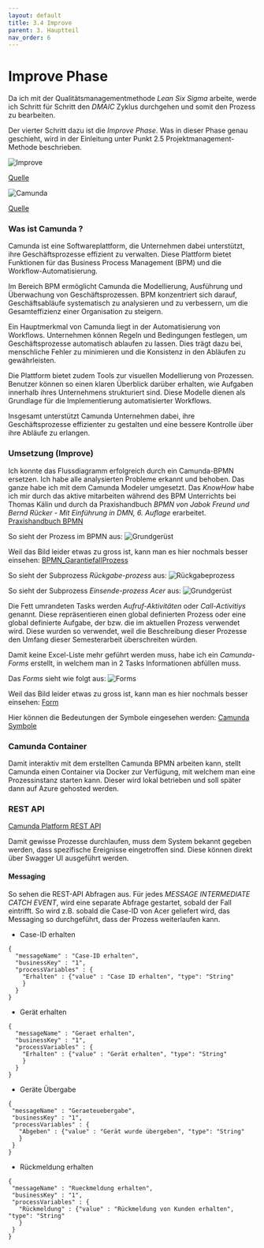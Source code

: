 ```yaml
---
layout: default
title: 3.4 Improve
parent: 3. Hauptteil
nav_order: 6
---
```

# Improve Phase

Da ich mit der Qualitätsmanagementmethode *Lean Six Sigma* arbeite, werde ich Schritt für Schritt den *DMAIC* Zyklus durchgehen und somit den Prozess zu bearbeiten. 

Der vierter Schritt dazu ist die *Improve Phase*. Was in dieser Phase genau geschieht, wird in der Einleitung unter Punkt 2.5 Projektmanagement-Methode beschrieben.

![Improve](../../ressources/bilder/rsz_improvement.png)

[Quelle](../Quellenverzeichnis/index.md#improve)


![Camunda](../../ressources/bilder/rsz_1camunda.png)

[Quelle](../Quellenverzeichnis/index.md#camunda)

### Was ist Camunda ?

Camunda ist eine Softwareplattform, die Unternehmen dabei unterstützt, ihre Geschäftsprozesse effizient zu verwalten. Diese Plattform bietet Funktionen für das Business Process Management (BPM) und die Workflow-Automatisierung.

Im Bereich BPM ermöglicht Camunda die Modellierung, Ausführung und Überwachung von Geschäftsprozessen. BPM konzentriert sich darauf, Geschäftsabläufe systematisch zu analysieren und zu verbessern, um die Gesamteffizienz einer Organisation zu steigern.

Ein Hauptmerkmal von Camunda liegt in der Automatisierung von Workflows. Unternehmen können Regeln und Bedingungen festlegen, um Geschäftsprozesse automatisch ablaufen zu lassen. Dies trägt dazu bei, menschliche Fehler zu minimieren und die Konsistenz in den Abläufen zu gewährleisten.

Die Plattform bietet zudem Tools zur visuellen Modellierung von Prozessen. Benutzer können so einen klaren Überblick darüber erhalten, wie Aufgaben innerhalb ihres Unternehmens strukturiert sind. Diese Modelle dienen als Grundlage für die Implementierung automatisierter Workflows.

Insgesamt unterstützt Camunda Unternehmen dabei, ihre Geschäftsprozesse effizienter zu gestalten und eine bessere Kontrolle über ihre Abläufe zu erlangen.

### Umsetzung (Improve)

Ich konnte das Flussdiagramm erfolgreich durch ein Camunda-BPMN ersetzen. Ich habe alle analysierten Probleme erkannt und behoben. Das ganze habe ich mit dem Camunda Modeler umgesetzt. Das *KnowHow* habe ich mir durch das aktive mitarbeiten während des BPM Unterrichts bei Thomas Kälin und durch da Praxishandbuch *BPMN von Jabok Freund und Bernd Rücker - Mit Einführung in DMN, 6. Auflage* erarbeitet.
[Praxishandbuch BPMN](https://www.hanser-elibrary.com/doi/epdf/10.3139/9783446461123.fm)

So sieht der Prozess im BPMN aus:
![Grundgerüst](../../ressources/bilder/Grundgeruest_2.png)

Weil das Bild leider etwas zu gross ist, kann man es hier nochmals besser einsehen:
[BPMN_GarantiefallProzess](https://1drv.ms/i/s!AkAN2Wz9R_53goQICLz8rEPNkftU2w?e=LvYNnn)

So sieht der Subprozess *Rückgabe-prozess* aus:
![Rückgabeprozess](../../ressources/bilder/Rueckgabeprozess.png)

So sieht der Subprozess *Einsende-prozess Acer* aus:
![Grundgerüst](../../ressources/bilder/Einsenden.png)

Die Fett umrandeten Tasks werden *Aufruf-Aktivitäten* oder *Call-Activitiys* genannt. Diese repräsentieren einen global definierten Prozess oder eine global definierte Aufgabe, der bzw. die im aktuellen Prozess verwendet wird. Diese wurden so verwendet, weil die Beschreibung dieser Prozesse den Umfang dieser Semesterarbeit überschreiten würden.

Damit keine Excel-Liste mehr geführt werden muss, habe ich ein *Camunda-Forms* erstellt, in welchem man in 2 Tasks Informationen abfüllen muss. 

Das *Forms* sieht wie folgt aus:
![Forms](../../ressources/bilder/Form.png)

Weil das Bild leider etwas zu gross ist, kann man es hier nochmals besser einsehen:
[Form](https://1drv.ms/i/s!AkAN2Wz9R_53goREWuEt0j0-VElWLw?e=PtvGRq)

Hier können die Bedeutungen der Symbole eingesehen werden:
[Camunda Symbole](../Quellenverzeichnis/index.md#camunda-symbole)

### Camunda Container

Damit interaktiv mit dem erstellten Camunda BPMN arbeiten kann, stellt Camunda einen Container via Docker zur Verfügung, mit welchem man eine Prozessinstanz starten kann. Dieser wird lokal betrieben und soll später dann auf Azure gehosted werden.

### REST API

[Camunda Platform REST API](http://localhost:8080/swaggerui/#/Message/deliverMessage)

Damit gewisse Prozesse durchlaufen, muss dem System bekannt gegeben werden, dass spezifische Ereignisse eingetroffen sind. Diese können direkt über Swagger UI ausgeführt werden.

#### Messaging

So sehen die REST-API Abfragen aus. Für jedes *MESSAGE INTERMEDIATE CATCH EVENT*, wird eine separate Abfrage gestartet, sobald der Fall eintrifft. So wird z.B. sobald die Case-ID von Acer geliefert wird, das Messaging so durchgeführt, dass der Prozess weiterlaufen kann.

- Case-ID erhalten

```
{
  "messageName" : "Case-ID erhalten",
  "businessKey" : "1",
  "processVariables" : {
    "Erhalten" : {"value" : "Case ID erhalten", "type": "String"
    }
  }
}
```

- Gerät erhalten

```
{
  "messageName" : "Geraet erhalten",
  "businessKey" : "1",
  "processVariables" : {
    "Erhalten" : {"value" : "Gerät erhalten", "type": "String"
    }
  }
}
```

- Geräte Übergabe

 ```
{
  "messageName" : "Geraeteuebergabe",
  "businessKey" : "1",
  "processVariables" : {
    "Abgeben" : {"value" : "Gerät wurde übergeben", "type": "String"
    }
  }
}
```

- Rückmeldung erhalten

 ```
{
  "messageName" : "Rueckmeldung erhalten",
  "businessKey" : "1",
  "processVariables" : {
    "Rückmeldung" : {"value" : "Rückmeldung von Kunden erhalten", "type": "String"
    }
  }
}
```